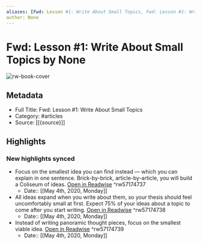```yaml
---
aliases: [Fwd: Lesson #1: Write About Small Topics, Fwd: Lesson #1: Write About Small Topics]
author: None
---
```

# Fwd: Lesson #1: Write About Small Topics by None

![rw-book-cover](https://readwise-assets.s3.amazonaws.com/static/images/article0.00998d930354.png)

## Metadata

- Full Title: Fwd: Lesson #1: Write About Small Topics
- Category: #articles
- Source: [[{source}]]

## Highlights
### New highlights synced
- Focus on the smallest idea you can find instead — which you can explain in one sentence. Brick-by-brick, article-by-article, you will build a Coliseum of ideas. [Open in Readwise](https://readwise.io/open/57174737) ^rw57174737
    - Date:: [[May 4th, 2020, Monday]]
- All ideas expand when you write about them, so your thesis should feel uncomfortably small at first. Expect 75% of your ideas about a topic to come after you start writing. [Open in Readwise](https://readwise.io/open/57174738) ^rw57174738
    - Date:: [[May 4th, 2020, Monday]]
- Instead of writing panoramic thought pieces, focus on the smallest viable idea. [Open in Readwise](https://readwise.io/open/57174739) ^rw57174739
    - Date:: [[May 4th, 2020, Monday]]
